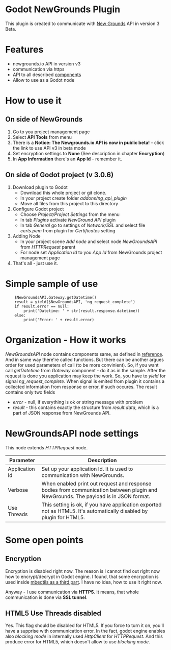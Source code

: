 # Godot NewGrounds Plugin
This plugin is created to communicate with [New Grounds](https://www.newgrounds.com) API in version 3 Beta.

# Features
* newgrounds.io API in version v3
* communication via https
* API to all described [components](http://www.newgrounds.io/help/components/)
* Allow to use as a Godot node

# How to use it
## On side of NewGrounds
1. Go to you project management page
2. Select **API Tools** from menu
3. There is a **Notice: The Newgrounds.io API is now in public beta!** - click the link to use API v3 in beta mode
4. Set encryption settings to **None** (See description in chapter **Encryption**)
5. In **App Information** there's an **App Id** - remember it.
## On side of Godot project (v 3.0.6)
1. Download plugin to Godot
   * Download this whole project or git clone.
   * In your project create folder _addons/ng_api_plugin_
   * Move all files from this project to this directory
1. Configure Godot project
   * Choose _Project/Project Settings_ from the menu
   * In tab _Plugins_ activate _NewGround API_ plugin
   * In tab _General_ go to settings of _Network/SSL_ and select file _certs.pem_ from plugin for _Certificates_ setting
1. Adding Node
   * In your project scene _Add node_ and select node _NewGroundsAPI_ from _HTTPRequest_ parent
   * For node set _Application Id_ to you _App Id_ from NewGrounds project management page
1. That's all - just use it.

# Simple sample of use
```
	$NewGroundsAPI.Gateway.getDatetime()
	result = yield($NewGroundsAPI, 'ng_request_complete')
	if result.error == null:
		print('Datetime: ' + str(result.response.datetime))
	else:
		print('Error: ' + result.error)
```

# Organization - How it works
_NewGroundsAPI_ node contains components same, as defined in [reference]([http://www.newgrounds.io/help/components/).
And in same way there're called functions. But there can be another argues order for used parameters of call (to be more convinient).
So, if you want call _getDatetime_ from _Gateway_ component - do it as in the sample.
After the request is done you application may keep the work. So, you have to _yield_ for signal _ng\_request\_complete_.
When signal is emited from plugin it contains a collected information from response or error, if such occures.
The result contains only two fields
* _error_ - null, if everything is ok or string message with problem
* _result_ - this contains exactly the structure from _result.data_, which is a part of JSON response from NewGrounds API.

# NewGroundsAPI node settings
This node extends _HTTPRequest_ node.

Parameter | Description
------------ | -------------
Application Id | Set up your application Id. It is used to communication with NewGrounds.
Verbose | When enabled print out request and response bodies from communication between plugin and NewGrounds. The payload is in JSON format.
Use Threads | This setting is ok, if you have application exported not as HTML5. It's automatically disabled by plugin for HTML5.


# Some open points
## Encryption
Encryption is disabled right now. The reason is I cannot find out right now how to encrypt/decrypt in Godot engine.
I found, that some encryption is used inside [mbedtils as a third part](https://github.com/godotengine/godot/tree/master/thirdparty/mbedtls).
I have no idea, how to use it right now.

Anyway - I use communication via **HTTPS**. It means, that whole communication is done via **SSL tunnel**.

## HTML5 Use Threads disabled
Yes. This flag should be disabled for HTML5. If you force to turn it on, you'll have a supprise with communication error.
In the fact, godot engine enables also _blocking mode_ in internally used _HttpClient_ for _HTTPRequest_.
And this produce error for HTML5, which doesn't allow to use _blocking mode_.
